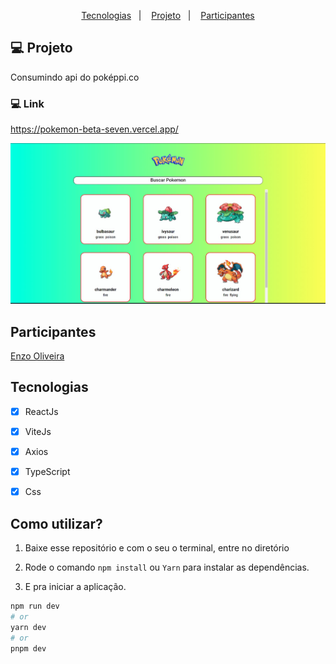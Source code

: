 <p align="center">
  <a href="#-tecnologias">Tecnologias</a>&nbsp;&nbsp;&nbsp;|&nbsp;&nbsp;&nbsp;
  <a href="#-projeto">Projeto</a>&nbsp;&nbsp;&nbsp;|&nbsp;&nbsp;&nbsp;
  <a href="#memo-licença">Participantes</a>
</p>




## 💻 Projeto

Consumindo api do poképpi.co
### 💻 Link

https://pokemon-beta-seven.vercel.app/


![preview img](/src/assets/imagemDoProjeto.png)


## Participantes

[Enzo Oliveira](https://www.linkedin.com/in/enzo-oliveira-a18344229/)




## Tecnologias
- [x] ReactJs
- [x] ViteJs
- [x] Axios
- [x] TypeScript
- [x] Css


## Como utilizar?

1. Baixe esse repositório e com o seu o terminal, entre no diretório

2. Rode o comando `npm install` ou `Yarn` para instalar as dependências.

3. E pra iniciar a aplicação.

```bash
npm run dev
# or
yarn dev
# or
pnpm dev
```



